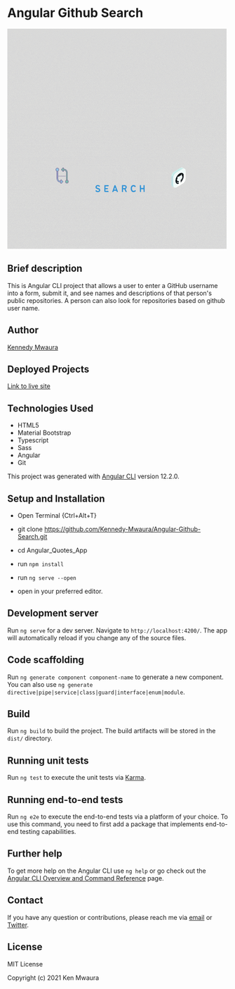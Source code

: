 # Angular Github Search

![logo](src/assets/images/Cloud%20Server%20Logo.gif)

## Brief description

This is Angular CLI project that allows a user to enter a GitHub username into a form, submit it, and see names and descriptions of that person's public repositories. A person can also look for repositories based on github user name.

## Author

[Kennedy Mwaura](https://github.com/Kennedy-Mwaura)

## Deployed Projects

[Link to live site](https://kennedy-mwaura.github.io/Angular-Github-Search/)

## Technologies Used

* HTML5
* Material Bootstrap
* Typescript
* Sass
* Angular
* Git
  
This project was generated with [Angular CLI](https://github.com/angular/angular-cli) version 12.2.0.

## Setup and Installation

* Open Terminal {Ctrl+Alt+T}

* git clone <https://github.com/Kennedy-Mwaura/Angular-Github-Search.git>

* cd Angular_Quotes_App
* run  `npm install`
* run `ng serve --open`

* open in your preferred editor.

## Development server

Run `ng serve` for a dev server. Navigate to `http://localhost:4200/`. The app will automatically reload if you change any of the source files.

## Code scaffolding

Run `ng generate component component-name` to generate a new component. You can also use `ng generate directive|pipe|service|class|guard|interface|enum|module`.

## Build

Run `ng build` to build the project. The build artifacts will be stored in the `dist/` directory.

## Running unit tests

Run `ng test` to execute the unit tests via [Karma](https://karma-runner.github.io).

## Running end-to-end tests

Run `ng e2e` to execute the end-to-end tests via a platform of your choice. To use this command, you need to first add a package that implements end-to-end testing capabilities.

## Further help

To get more help on the Angular CLI use `ng help` or go check out the [Angular CLI Overview and Command Reference](https://angular.io/cli) page.

## Contact

If you have any question or contributions, please reach me via [email](kemwaura@gmail.com) or
[Twitter](https://twitter.com/Ken_Mwaura1).

## License

MIT License

Copyright (c) 2021 Ken Mwaura

